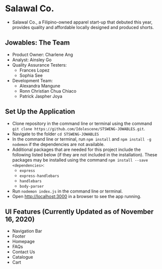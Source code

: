 # Salawal Co.
* Salawal Co., a Filipino-owned apparel start-up that debuted this year, provides quality and affordable locally designed and produced shorts.

## Jowables: The Team
* Product Owner: Charlene Ang
* Analyst: Ainsley Go
* Quality Assurance Testers:
  * Frances Lopez
  * Sophia See
* Development Team:
  * Alexandra Mangune
  * Ronn Christian Chua Chiaco
  * Patrick Jaspher Joya

## Set Up the Application
* Clone repository in the command line or terminal using the command `git clone https://github.com/Idolescene/STSWENG-JOWABLES.git`.
* Navigate to the folder `cd STSWENG-JOWABLES`
* In the command line or terminal, run `npm install` and `npm install -g nodemon` if the dependencies are not available.
* Additional packages that are needed for this project include the following listed below (if they are not included in the installation). These packages may be installed using the command `npm install --save <dependencies>`:
  * `express`
  * `express-handlebars`
  * `handlebars`
  * `body-parser`
* Run `nodemon index.js` in the command line or terminal.
* Open [http://localhost:3000]() in a browser to see the app running.

## UI Features (Currently Updated as of November 16, 2020)
* Navigation Bar
* Footer
* Homepage
* FAQs
* Contact Us
* Catalogue
* Cart
